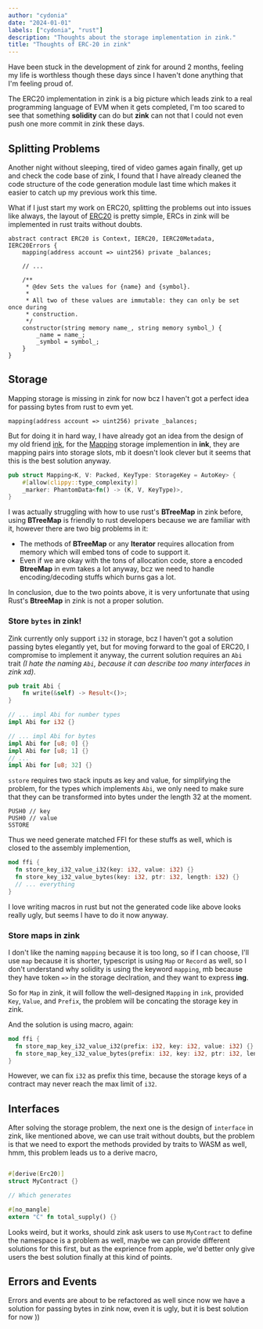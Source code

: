 ```yaml
---
author: "cydonia"
date: "2024-01-01"
labels: ["cydonia", "rust"]
description: "Thoughts about the storage implementation in zink."
title: "Thoughts of ERC-20 in zink"
---
```


Have been stuck in the development of zink for around 2 months, feeling my life is worthless though these days since 
I haven't done anything that I'm feeling proud of.

The ERC20 implementation in zink is a big picture which leads zink to a real programming language of EVM when it gets
completed, I'm too scared to see that something **solidity** can do but **zink** can not that I could not even push one 
more commit in zink these days.

## Splitting Problems

Another night without sleeping, tired of video games again finally, get up and check the code base of zink, I found that
I have already cleaned the code structure of the code generation module last time which makes it easier to catch up my 
previous work this time.

What if I just start my work on ERC20, splitting the problems out into issues like always, the layout of [ERC20][erc20] is 
pretty simple, ERCs in zink will be implemented in rust traits without doubts. 

```solidity
abstract contract ERC20 is Context, IERC20, IERC20Metadata, IERC20Errors {
    mapping(address account => uint256) private _balances;
    
    // ...
    
    /**
     * @dev Sets the values for {name} and {symbol}.
     *
     * All two of these values are immutable: they can only be set once during
     * construction.
     */
    constructor(string memory name_, string memory symbol_) {
        _name = name_;
        _symbol = symbol_;
    }
}
```


## Storage

Mapping storage is missing in zink for now bcz I haven't got a perfect idea for passing bytes from rust to evm yet.

```solidity
mapping(address account => uint256) private _balances;
```

But for doing it in hard way, I have already got an idea from the design of my old friend [ink][ink], for the [Mapping][ink-mapping]
storage implemention in **ink**, they are mapping pairs into storage slots, mb it doesn't look clever but it seems that this is 
the best solution anyway.

```rust
pub struct Mapping<K, V: Packed, KeyType: StorageKey = AutoKey> {
    #[allow(clippy::type_complexity)]
    _marker: PhantomData<fn() -> (K, V, KeyType)>,
}
```

I was actually struggling with how to use rust's **BTreeMap** in zink before, using **BTreeMap** is friendly to
rust developers because we are familiar with it, however there are two big problems in it:

- The methods of **BTreeMap** or any **Iterator** requires allocation from memory which will embed tons of code
to support it.
- Even if we are okay with the tons of allocation code, store a encoded **BtreeMap** in evm takes a lot anyway,
bcz we need to handle encoding/decoding stuffs which burns gas a lot.

In conclusion, due to the two points above, it is very unfortunate that using Rust's **BtreeMap** in zink is not 
a proper solution.

### Store `bytes` in zink!

Zink currently only support `i32` in storage, bcz I haven't got a solution passing bytes elegantly yet, but for moving forward
to the goal of ERC20, I compromise to implement it anyway, the current solution requires an `Abi` trait _(I hate the naming `Abi`, 
because it can describe too many interfaces in zink xd)_.

```rust
pub trait Abi {
    fn write(&self) -> Result<()>;
}

// ... impl Abi for number types
impl Abi for i32 {}

// ... impl Abi for bytes 
impl Abi for [u8; 0] {}
impl Abi for [u8; 1] {}
// ...
impl Abi for [u8; 32] {}
```

`sstore` requires two stack inputs as key and value, for simplifying the problem, for the types which implements `Abi`, we only need to 
make sure that they can be transformed into bytes under the length 32 at the moment.

```yul
PUSH0 // key
PUSH0 // value
SSTORE
```

Thus we need generate matched FFI for these stuffs as well, which is closed to the assembly implemention,

```rust
mod ffi { 
  fn store_key_i32_value_i32(key: i32, value: i32) {}
  fn store_key_i32_value_bytes(key: i32, ptr: i32, length: i32) {}
  // ... everything
}
```

I love writing macros in rust but not the generated code like above looks really ugly, but seems I have to do it now anyway.


### Store maps in zink

I don't like the naming `mapping` because it is too long, so if I can choose, I'll use `map` because it is shorter, typescript is using `Map` 
or `Record` as well, so I don't understand why solidity is using the keyword `mapping`, mb because they have token `=>` in the storage declration,
and they want to express **ing**.

So for `Map` in zink, it will follow the well-designed `Mapping` in `ink`, provided `Key`, `Value`, and `Prefix`, the problem will be concating
the storage key in zink.

And the solution is using macro, again:

```rust
mod ffi {
  fn store_map_key_i32_value_i32(prefix: i32, key: i32, value: i32) {}
  fn store_map_key_i32_value_bytes(prefix: i32, key: i32, ptr: i32, length: i32) {}
}
```
However, we can fix `i32` as prefix this time, because the storage keys of a contract may never reach the max limit of `i32`. 

## Interfaces

After solving the storage problem, the next one is the design of `interface` in zink, like mentioned above, we can use trait without doubts, but the 
problem is that we need to export the methods provided by traits to WASM as well, hmm, this problem leads us to a derive macro,

```rust

#[derive(Erc20)]
struct MyContract {}

// Which generates

#[no_mangle]
extern "C" fn total_supply() {}
```

Looks weird, but it works, should zink ask users to use `MyContract` to define the namespace is a problem as well, maybe we can provide different 
solutions for this first, but as the exprience from apple, we'd better only give users the best solution finally at this kind of points.

## Errors and Events

Errors and events are about to be refactored as well since now we have a solution for passing bytes in zink now, even it is ugly, but it is best
solution for now ))

[ink]: https://github.com/paritytech/ink
[ink-mapping]: https://docs.rs/ink/latest/ink/storage/struct.Mapping.html
[erc20]: https://github.com/OpenZeppelin/openzeppelin-contracts/blob/master/contracts/token/ERC20/ERC20.sol
